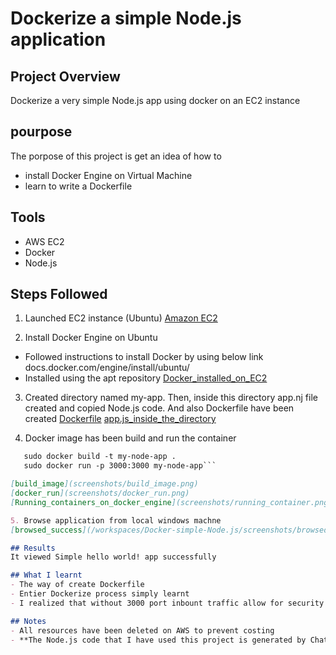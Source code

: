 # Dockerize a simple Node.js application 

## Project Overview
Dockerize a very simple Node.js app using docker on an EC2 instance

## pourpose
The porpose of this project is get an idea of how to 
- install Docker Engine on Virtual Machine 
- learn to write a Dockerfile

## Tools
- AWS EC2
- Docker
- Node.js

## Steps Followed
1. Launched EC2 instance (Ubuntu)
[Amazon EC2](screenshots/Launched_EC2.png)

2. Install Docker Engine on Ubuntu
- Followed instructions to install Docker by using below link  
docs.docker.com/engine/install/ubuntu/
- Installed using the apt repository
[Docker_installed_on_EC2](screenshots/docker_installed.png)

3. Created directory named my-app. Then, inside this directory app.nj file created and copied Node.js code. And also Dockerfile have been created
[Dockerfile](screenshots/Dockerfile.png)
[app.js_inside_the_directory](screenshots/app.js_inside_directory.png)

4. Docker image has been build and run the container
```markdown
   sudo docker build -t my-node-app .
   sudo docker run -p 3000:3000 my-node-app```

[build_image](screenshots/build_image.png)
[docker_run](screenshots/docker_run.png)
[Running_containers_on_docker_engine](screenshots/running_container.png)

5. Browse application from local windows machne
[browsed_success](/workspaces/Docker-simple-Node.js/screenshots/browsed_success.png)

## Results
It viewed Simple hello world! app successfully

## What I learnt
- The way of create Dockerfile
- Entier Dockerize process simply learnt
- I realized that without 3000 port inbount traffic allow for security group of EC2, It cant be browsed successfully

## Notes
- All resources have been deleted on AWS to prevent costing
- **The Node.js code that I have used this project is generated by ChatGPT**
